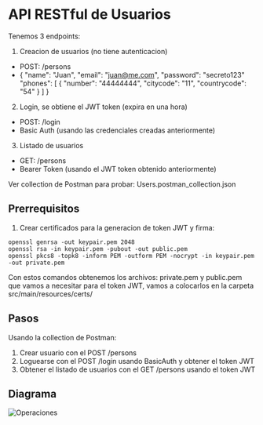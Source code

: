 # API RESTful de Usuarios

Tenemos 3 endpoints:

1. Creacion de usuarios (no tiene autenticacion)

- POST: /persons
- {
  "name": "Juan",
  "email": "juan@me.com",
  "password": "secreto123"
  "phones": [
  {
  "number": "44444444",
  "citycode": "11",
  "countrycode": "54"
  }
  ]
  }

2. Login, se obtiene el JWT token (expira en una hora)

- POST: /login
- Basic Auth (usando las credenciales creadas anteriormente)

3. Listado de usuarios

- GET: /persons
- Bearer Token (usando el JWT token obtenido anteriormente)

Ver collection de Postman para probar:
Users.postman_collection.json

## Prerrequisitos

1. Crear certificados para la generacion de token JWT y firma:

```
openssl genrsa -out keypair.pem 2048
openssl rsa -in keypair.pem -pubout -out public.pem
openssl pkcs8 -topk8 -inform PEM -outform PEM -nocrypt -in keypair.pem -out private.pem
```

Con estos comandos obtenemos los archivos: private.pem y public.pem que vamos a necesitar para el token JWT, vamos a colocarlos en la carpeta src/main/resources/certs/

## Pasos

Usando la collection de Postman:

1. Crear usuario con el POST /persons
2. Loguearse con el POST /login usando BasicAuth y obtener el token JWT
3. Obtener el listado de usuarios con el GET /persons usando el token JWT

## Diagrama

<image src="images/diagrama.png" alt="Operaciones">
